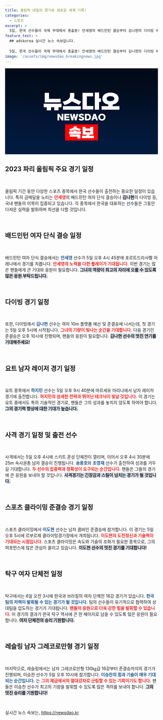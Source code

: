 ```yaml
---
title: 올림픽 내일의 경기와 새로운 세계 기록!
categories:
  - 스포츠
excerpt: >
  5일, 한국 선수들이 국제 무대에서 총출동! 안세영의 배드민턴 결승부터 김나현의 다이빙 예선, 하지민의 요트 경기에 이르기까지, 뜨거운 응원이 필요한 순간들이 펼쳐집니다. 스포츠의 쾌감을 느껴보세요!
feature_text: >
  ## adskorea 실시간 뉴스 속보입니다.

  5일, 한국 선수들이 국제 무대에서 총출동! 안세영의 배드민턴 결승부터 김나현의 다이빙 예선, 하지민의 요트 경기에 이르기까지, 뜨거운 응원이 필요한 순간들이 펼쳐집니다. 스포츠의 쾌감을 느껴보세요!
image: '/assets/img/newsdao_breakingnews.jpg'
---
```


<p><img src="/assets/img/newsdao_breakingnews.jpg" alt="adskorea 속보" /></p>

<h2 data-ke-size="size26">2023 파리 올림픽 주요 경기 일정</h2>

<p data-ke-size="size16">&nbsp;</p>

<p>올림픽 기간 동안 다양한 스포츠 종목에서 한국 선수들이 출전하는 중요한 일정이 있습니다. 특히 금메달을 노리는 <b><span style="color: #ee2323;">안세영</span></b>의 배드민턴 여자 단식 결승이나 <b><span style="background-color: #21538527;">김나현</span></b>의 다이빙 등, 국내 팬들의 이목이 집중되고 있습니다. 각 종목에서 한국을 대표하는 선수들은 그동안 다져온 실력을 발휘하며 최선을 다할 것입니다. </p>

<p data-ke-size="size16">&nbsp;</p>

<h2 data-ke-size="size26">배드민턴 여자 단식 결승 일정</h2>

<p data-ke-size="size16">&nbsp;</p>

<p>배드민턴 여자 단식 결승에서는 <b><span style="color: #1a5490;">안세영</span></b> 선수가 5일 오후 4시 45분에 포르트드라샤펠 아레나에서 경기를 치릅니다. <b><span style="color: #ee2323;">안세영의 노력을 다한 플레이가 기대됩니다.</span></b> 이번 경기는 많은 팬들에게 큰 기대와 응원이 필요합니다. <b><span style="background-color: #21538527;">그녀의 역량이 최고의 자리에 오를 수 있도록 많은 응원 부탁드립니다.</span></b></p>

<p data-ke-size="size16">&nbsp;</p>

<h2 data-ke-size="size26">다이빙 경기 일정</h2>

<p data-ke-size="size16">&nbsp;</p>

<p>또한, 다이빙에서 <b><span style="color: #1a5490;">김나현</span></b> 선수는 여자 10m 플랫폼 예선 및 준결승에 나서는데, 첫 경기는 5일 오후 5시에 시작됩니다. <b><span style="color: #ee2323;">그녀의 기량이 빛나는 순간을 기대합니다.</span></b> 다음 경기인 준결승은 오후 10시에 진행되며, 팬들의 응원이 필요합니다. <b><span style="background-color: #21538527;">김나현 선수의 멋진 연기를 기대해주세요!</span></b></p>

<p data-ke-size="size16">&nbsp;</p>

<h2 data-ke-size="size26">요트 남자 레이저 경기 일정</h2>

<p data-ke-size="size16">&nbsp;</p>

<p>요트 종목에서 <b><span style="color: #1a5490;">하지민</span></b> 선수는 5일 오후 9시 40분에 마르세유 마리나에서 남자 레이저 경기에 출전합니다. <b><span style="color: #ee2323;">하지민의 섬세한 전략과 뛰어난 테크닉이 빛날 것입니다.</span></b> 이 경기는 요트 중에서도 특히 기술적인 경기로, 팬들은 그의 성과를 놓치지 않도록 하여야 합니다. <b><span style="background-color: #21538527;">그의 경기력 향상에 대한 기대가 높습니다.</span></b></p>

<p data-ke-size="size16">&nbsp;</p>

<h2 data-ke-size="size26">사격 경기 일정 및 출전 선수</h2>

<p data-ke-size="size16">&nbsp;</p>

<p>사격에서는 5일 오후 4시에 스키트 혼성 단체전이 열리며, 이어서 오후 4시 30분에 25m 속사권총 남자 결승이 진행됩니다. <b><span style="color: #1a5490;">송종호</span></b>와 <b><span style="color: #1a5490;">조영재</span></b> 선수가 출전하여 성과를 거두길 기대합니다. <b><span style="color: #ee2323;">두 선수의 집중력과 정확성이 요구되는 순간입니다.</span></b> 팬들은 그들의 경기에 큰 응원을 보내야 할 것입니다. <b><span style="background-color: #21538527;">사격경기는 긴장감과 스릴이 넘치는 경기가 될 것입니다.</span></b></p>

<p data-ke-size="size16">&nbsp;</p>

<h2 data-ke-size="size26">스포츠 클라이밍 준결승 경기 일정</h2>

<p data-ke-size="size16">&nbsp;</p>

<p>스포츠 클라이밍에서 <b><span style="color: #1a5490;">이도현</span></b> 선수는 남자 콤바인 준결승에 참가합니다. 이 경기는 5일 오후 5시에 르부르제 클라이밍경기장에서 개최됩니다. <b><span style="color: #ee2323;">이도현의 도전정신과 기술력이 기대되는 시점입니다.</span></b> 스포츠 클라이밍은 속도와 기술의 조화가 필요한 종목으로, 그의 퍼포먼스에 많은 관심이 쏠리고 있습니다. <b><span style="background-color: #21538527;">이도현 선수의 멋진 경기를 기대합니다!</span></b></p>

<p data-ke-size="size16">&nbsp;</p>

<h2 data-ke-size="size26">탁구 여자 단체전 일정</h2>

<p data-ke-size="size16">&nbsp;</p>

<p>탁구에서는 6일 오전 3시에 한국과 브라질의 여자 단체전 16강 경기가 있습니다. <b><span style="color: #1a5490;">한국 팀의 저력이 발휘될 수 있는 경기가 될 것입니다.</span></b> 팀의 선수들이 유기적으로 협력하여 상대팀을 압도하는 경기가 기대됩니다. <b><span style="color: #ee2323;">팬들의 응원으로 더욱 강한 힘을 발휘할 수 있습니다.</span></b> 이 경기의 결과가 한국 탁구 역사에 큰 한 페이지로 남을 수 있도록 많은 응원이 필요합니다. <b><span style="background-color: #21538527;">여자 단체전의 승리 기원합니다.</span></b></p>

<p data-ke-size="size16">&nbsp;</p>

<h2 data-ke-size="size26">레슬링 남자 그레코로만형 경기 일정</h2>

<p data-ke-size="size16">&nbsp;</p>

<p>마지막으로, 레슬링에서는 남자 그레코로만형 130㎏급 16강부터 준결승까지의 경기가 진행되며, 이승찬 선수가 5일 오후 10시에 참가합니다. <b><span style="color: #1a5490;">이승찬의 힘과 기술이 매우 기대되는 순간입니다.</span></b> 는 <b><span style="color: #ee2323;">그의 체급에서의 절대강자로 군림할 수 있는 기회이기도 합니다.</span></b> 팬들은 이승찬 선수가 최고의 기량을 발휘할 수 있도록 많은 격려를 보내야 합니다. <b><span style="background-color: #21538527;">그의 멋진 승리를 기원합니다!</span></b></p>

<p data-ke-size="size16">&nbsp;</p>
실시간 뉴스 속보는, <a href="https://newsdao.kr" rel="dofollow">https://newsdao.kr</a>


